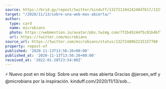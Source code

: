 ```yaml
---
source: https://brid.gy/repost/twitter/kinduff/1327211942424047617/1327248962215157760
target: "/2020/11/13/sobre-una-web-mas-abierta/"
author:
  type: card
  name: microbians
  photo: https://webmention.io/avatar/pbs.twimg.com/7f2b45244f5c01b4bf794813a29ace3965c8f098d9b3a3f83576933cbad530bd.jpg
  url: https://twitter.com/microbians
source_url: https://twitter.com/microbians/status/1327248962215157760
property: repost-of
published: '2020-11-13T13:56:26+00:00'
published_at: '2020-11-13T13:56:26+00:00'
received_at: '2022-01-28T23:54:00Z'
---
```


⚡️ Nuevo post en mi blog:  Sobre una web mas abierta 
Gracias @jeroen_wtf y @microbians por la inspiración.
kinduff.com/2020/11/13/sob…